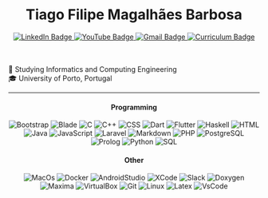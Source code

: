 <h1 align="center">Tiago Filipe Magalhães Barbosa</h1>

<div align="center">
  <a href="https://www.linkedin.com/in/tiagobarbosa05">
   <img src="https://img.shields.io/badge/LinkedIn-0077B5?style=for-the-badge&logo=linkedin&logoColor=white" alt="LinkedIn Badge"/>
  </a>
  <a href="https://www.youtube.com/channel/UCK9REpAh--OqKDY4G2OMxwQ">
   <img src="https://img.shields.io/badge/YouTube-FF0000?style=for-the-badge&logo=youtube&logoColor=white" alt="YouTube Badge"/>
  </a>
  <a href="mailto:tiago.filipe.barbosa@gmail.com">
   <img src="https://img.shields.io/badge/Gmail-D14836?style=for-the-badge&logo=gmail&logoColor=white" alt="Gmail Badge"/>
  </a>
  <a href="https://github.com/th0rz05/Wali/blob/master/README.md">
   <img src="https://img.shields.io/badge/Curriculum-333333?style=for-the-badge&logo=pdf&logoColor=white" alt="Curriculum Badge"/>
  </a>
</div>


<br>
<br>

📖 Studying Informatics and Computing Engineering <br>
🎓 University of Porto, Portugal <br>
 
<hr></hr>

<div align="center">
  <h4>Programming</h4>
  <div display="flex">  
   <img src="https://img.shields.io/badge/Bootstrap-563D7C?style=for-the-badge&logo=bootstrap&logoColor=white" alt="Bootstrap">
   <img src="https://img.shields.io/badge/Blade-563D7C?style=for-the-badge&logo=bootstrap&logoColor=white" alt="Blade">
   <img src="https://img.shields.io/badge/C-00599C?style=for-the-badge&logo=c&logoColor=white" alt="C">
   <img src="https://img.shields.io/badge/C%2B%2B-00599C?style=for-the-badge&logo=c%2B%2B&logoColor=white" alt="C++">
   <img src="https://img.shields.io/badge/CSS3-1572B6?style=for-the-badge&logo=css3&logoColor=white" alt="CSS">
   <img src="https://img.shields.io/badge/Dart-0175C2?style=for-the-badge&logo=dart&logoColor=white" alt="Dart">
   <img src="https://img.shields.io/badge/Flutter-02569B?style=for-the-badge&logo=flutter&logoColor=white" alt="Flutter">
   <img src="https://img.shields.io/badge/Haskell-5D4F85?style=for-the-badge&logo=haskell&logoColor=white" alt="Haskell">
   <img src="https://img.shields.io/badge/HTML5-E34F26?style=for-the-badge&logo=html5&logoColor=white" alt="HTML">
   <img src="https://img.shields.io/badge/Java-ED8B00?style=for-the-badge&logo=java&logoColor=white" alt="Java"> 
   <img src="https://img.shields.io/badge/JavaScript-323330?style=for-the-badge&logo=javascript&logoColor=F7DF1E" alt="JavaScript">  
   <img src="https://img.shields.io/badge/Laravel-FB503B?style=for-the-badge&logo=laravel&logoColor=white" alt="Laravel">
   <img src="https://img.shields.io/badge/Markdown-000000?style=for-the-badge&logo=markdown&logoColor=white" alt="Markdown">
   <img src="https://img.shields.io/badge/PHP-777BB4?style=for-the-badge&logo=php&logoColor=white" alt="PHP">
   <img src="https://img.shields.io/badge/PostgreSQL-336791?style=for-the-badge&logo=postgresql&logoColor=white" alt="PostgreSQL">
   <img src="https://img.shields.io/badge/Prolog-DFDFDF?style=for-the-badge&logo=prolog&logoColor=000000" alt="Prolog">
   <img src="https://img.shields.io/badge/Python-FFD43B?style=for-the-badge&logo=python&logoColor=blue" alt="Python">
   <img src="https://img.shields.io/badge/SQLite-07405E?style=for-the-badge&logo=sqlite&logoColor=white" alt="SQL">
    
  </div>
  <h4>Other</h4>
  <div display="flex">
   <img src="https://img.shields.io/badge/macOS-563D7C?style=for-the-badge&logo=apple&logoColor=white" alt="MacOs">
   <img src="https://img.shields.io/badge/Docker-563D7C?style=for-the-badge&logo=docker&logoColor=white" alt="Docker">
   <img src="https://img.shields.io/badge/Android%20Studio-563D7C?style=for-the-badge&logo=android-studio&logoColor=white" alt="AndroidStudio">
   <img src="https://img.shields.io/badge/Xcode-563D7C?style=for-the-badge&logo=xcode&logoColor=white" alt="XCode">
   <img src="https://img.shields.io/badge/Slack-563D7C?style=for-the-badge&logo=slack&logoColor=white" alt="Slack">
   <img src="https://img.shields.io/badge/Doxygen-563D7C?style=for-the-badge&logo=doxygen&logoColor=white" alt="Doxygen"> 
   <img src="https://img.shields.io/badge/Maxima-563D7C?style=for-the-badge&logo=maxima&logoColor=white" alt="Maxima"> 
   <img src="https://img.shields.io/badge/VirtualBox-563D7C?style=for-the-badge&logo=virtualbox&logoColor=white" alt="VirtualBox">
   <img src="https://img.shields.io/badge/GIT-E44C30?style=for-the-badge&logo=git&logoColor=white" alt="Git">
   <img src="https://img.shields.io/badge/Linux-FCC624?style=for-the-badge&logo=linux&logoColor=black" alt="Linux">
   <img src="https://img.shields.io/badge/LaTeX-47A141?style=for-the-badge&logo=LaTeX&logoColor=white" alt="Latex">
   <img src="https://img.shields.io/badge/VSCode-0078D4?style=for-the-badge&logo=visual%20studio%20code&logoColor=white" alt="VsCode">
  </div>
</div>

<br>

